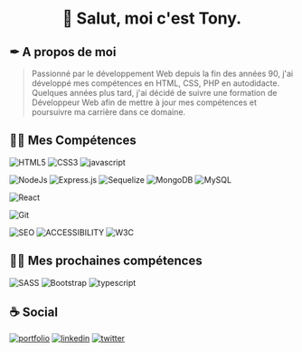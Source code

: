 # <p align="center">👋 Salut, moi c'est Tony.</p>

## ✒ A propos de moi
> Passionné par le développement Web depuis la fin des années 90, j'ai développé mes compétences en HTML, CSS, PHP en autodidacte. Quelques années plus tard, j'ai décidé de suivre une formation de Développeur Web afin de mettre à jour mes compétences et poursuivre ma carrière dans ce domaine.

## 👨‍💻 Mes Compétences
![HTML5](https://img.shields.io/badge/HTML5-E34F26?style=for-the-badge&logo=html5&logoColor=white)
![CSS3](https://img.shields.io/badge/CSS3-1572B6?style=for-the-badge&logo=css3&logoColor=white)
![javascript](https://img.shields.io/badge/Javascript-323330?style=for-the-badge&logo=javascript&logoColor=F7DF1E)

![NodeJs](https://img.shields.io/badge/NodeJs-339933?style=for-the-badge&logo=nodedotjs&logoColor=white)
![Express.js](https://img.shields.io/badge/Express.js-EEEEEE?style=for-the-badge&logo=express&logoColor=black)
![Sequelize](https://img.shields.io/badge/Sequelize-333333?style=for-the-badge&logo=sequelize&logoColor=237eb9)
![MongoDB](https://img.shields.io/badge/MongoDB-4EA94B?style=for-the-badge&logo=mongodb&logoColor=white)
![MySQL](https://img.shields.io/badge/MySQL-005c83?style=for-the-badge&logo=mysql&logoColor=white)

![React](https://img.shields.io/badge/React-20232A?style=for-the-badge&logo=react&logoColor=61DAFB)

![Git](https://img.shields.io/badge/Git-E44C30?style=for-the-badge&logo=git&logoColor=white)

![SEO](https://img.shields.io/badge/SEO-333333?style=for-the-badge)
![ACCESSIBILITY](https://img.shields.io/badge/Accessibility-333333?style=for-the-badge)
![W3C](https://img.shields.io/badge/W3C-1572B6?style=for-the-badge&logo=w3c&logoColor=white)

## 👨‍💻 Mes prochaines compétences
![SASS](https://img.shields.io/badge/Sass-C76494?style=for-the-badge&logo=sass&logoColor=white)
![Bootstrap](https://img.shields.io/badge/Bootstrap-8411fa?style=for-the-badge&logo=bootstrap&logoColor=white)
![typescript](https://img.shields.io/badge/Typescript-2D79C7?style=for-the-badge&logo=typescript&logoColor=white)

## ☕ Social
[![portfolio](https://img.shields.io/badge/Portfolio-000?style=for-the-badge&logo=accusoft&logoColor=white)](https://bit.ly/3O2XGVq)
[![linkedin](https://img.shields.io/badge/linkedin-0A66C2?style=for-the-badge&logo=linkedin&logoColor=white)](https://bit.ly/3zbwmQs)
[![twitter](https://img.shields.io/badge/twitter-1DA1F2?style=for-the-badge&logo=twitter&logoColor=white)](https://bit.ly/3NhWWf2)


<!--
**VertoDebru/VertoDebru** is a ✨ _special_ ✨ repository because its `README.md` (this file) appears on your GitHub profile.

Here are some ideas to get you started:

- 🔭 I’m currently working on ...
- 🌱 I’m currently learning ...
- 👯 I’m looking to collaborate on ...
- 🤔 I’m looking for help with ...
- 💬 Ask me about ...
- 📫 How to reach me: ...
- 😄 Pronouns: ...
- ⚡ Fun fact: ...
-->
